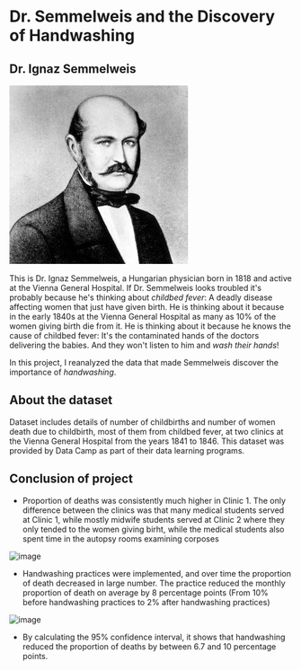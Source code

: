 # Dr. Semmelweis and the Discovery of Handwashing

## Dr. Ignaz Semmelweis
![image](https://github.com/vchow6/Dr.-Semmelweis-and-the-Discovery-of-Handwashing/blob/main/Dr_Semmelweis.jpeg)
<!--
<img style="float: left;margin:5px 20px 5px 1px" src="https://assets.datacamp.com/production/project_20/datasets/ignaz_semmelweis_1860.jpeg">
-->
<p>This is Dr. Ignaz Semmelweis, a Hungarian physician born in 1818 and active at the Vienna General Hospital. If Dr. Semmelweis looks troubled it's probably because he's thinking about <em>childbed fever</em>: A deadly disease affecting women that just have given birth. He is thinking about it because in the early 1840s at the Vienna General Hospital as many as 10% of the women giving birth die from it. He is thinking about it because he knows the cause of childbed fever: It's the contaminated hands of the doctors delivering the babies. And they won't listen to him and <em>wash their hands</em>!</p>
<p>In this project, I reanalyzed the data that made Semmelweis discover the importance of <em>handwashing</em>.</p>

## About the dataset
Dataset includes details of number of childbirths and number of women death due to childbirth, most of them from childbed fever, at two clinics at the Vienna General Hospital from the years 1841 to 1846. This dataset was provided by Data Camp as part of their data learning programs.

## Conclusion of project
* Proportion of deaths was consistently much higher in Clinic 1. The only difference between the clinics was that many medical students served at Clinic 1, while mostly midwife students served at Clinic 2 where they only tended to the women giving birht, while the medical students also spent time in the autopsy rooms examining corposes

![image]([https://github.com/vchow6/Dr.-Semmelweis-and-the-Discovery-of-Handwashing/blob/main/Clinics%20graph.png](https://github.com/vchow6/Dr.-Semmelweis-and-the-Discovery-of-Handwashing/blob/main/Clinics.png)) 

* Handwashing practices were implemented, and over time the proportion of death decreased in large number. The practice reduced the monthly proportion of death on average by 8 percentage points (From 10% before handwashing practices to 2% after handwashing practices)

![image]([https://github.com/vchow6/Dr.-Semmelweis-and-the-Discovery-of-Handwashing/blob/main/Handwashing.png](https://github.com/vchow6/Dr.-Semmelweis-and-the-Discovery-of-Handwashing/blob/main/Handwashing.png))

* By calculating the 95% confidence interval, it shows that handwashing reduced the proportion of deaths by between 6.7 and 10 percentage points.


